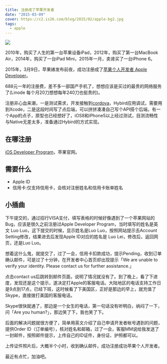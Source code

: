 ```yaml
---
title: 注册成了苹果开发者
date: "2015-03-09"
cover: https://c2.is26.com/blog/2015/02/apple-bg2.jpg
tags:
  - apple
---
```


![](https://c2.is26.com/blog/2015/02/apple-bg2.jpg)

2010年，购买了人生的第一台苹果设备iPad，2012年，购买了第一台MacBook Air，2014年，购买了一台iPad Mini，2015年一月，卖肾买了一台iPhone 6。

2015年，3月9日，苹果婊发布前夜，成功注册成了[苹果个人开发者 Apple Developer](https://developer.apple.com/cn/programs/ios/)。

688元一年的注册费，差不多一部国产手机了，想想应该是买过的最贵的网络服务了(Linode 每个月20刀想想每年240刀也挺贵的)。

注册非心血来潮，一是测试需求，开发接触到[cordova](https://cordova.apache.org/)，Hybird应用调试，需要用到Xcode，二是这段时间写了点后端，可以拼拼凑凑自己写个API搭个后端，有一个App的点子，原型也已经想好了，iOS8和iPhone5以上经过测试，目测流畅性与Native无差太多，准备通过Hybird的方式实现。

## 在哪注册

[iOS Developer Program](https://developer.apple.com/cn/programs/ios/)，苹果官网。

## 需要什么

- Apple ID
- 信用卡:仅支持信用卡，会核对注册姓名和信用卡账单姓名

## 小插曲

下午提交的，通过招行VISA支付，填写表格的时候好像遇到了一个苹果网站的Bug，应该是很久之前注册过Apple Developer Program，当时填写的姓名是英文 Luo Luo，这下提交的时候，显示姓名是Luo Luo，按照网站提示去Account Setting修改，结果进去后发现Apple ID对应的姓名是 Luo Lei，修改后，返回网页，还是Luo Luo。

想着这什么鬼，就提交了，过了一会，信用卡扣款成功，提示Pending，收到订单确认邮件，可是过了十分钟，在开发者中心首页却出现提示「We are unable to verify your identity. Please contact us for further assistance.」

点击contact us后跳转到邮件页面，说明了情况就没有了。到了晚上，看了下进度，发现还是这个提示，遂决定打Apple的客服电话。大陆地区的电话支持工作日是9点到17点，已经下班，这时候看了下美国区，正好是那边的早上，就充值了Skype，直接拨打美国的客服电话。

Skype很快就通了，那边是一个女生的电话，第一句话没有听明白，纳闷了一下，问「Are you human?」，那边笑了下，我也笑了下。

后面的解决问题就很方便了，简单用英文介绍了自己申请开发者帐号遇到的问题，提供Order ID（订单编号），核对姓名和邮箱，过了一会，客服MM说给我发送了一封邮件，按照邮件提示，上传自己的ID证件，身份证、护照都可以。

上传证件照片后，大概半个小时，收到确认邮件，成功注册成功苹果个人开发者。

最近有点忙，加油吧。
